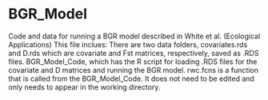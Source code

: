# BGR_Model
Code and data for running a BGR model described in White et al. (Ecological Applications)
This file inclues:
  There are two data folders, covariates.rds and D.rds which are covariate and Fst matrices, respectively, saved as .RDS files. 
  BGR_Model_Code, which has the R script for loading .RDS files for the covariate and D matrices and running the BGR model. 
  rwc.fcns is a function that is called from the BGR_Model_Code. It does not need to be edited and only needs to appear in the working directory. 
